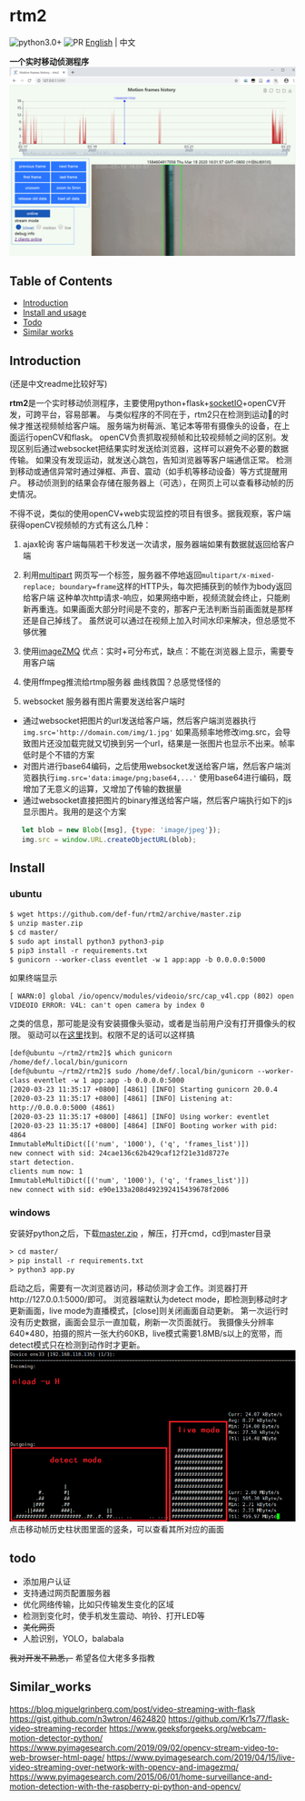# rtm2

![python3.0+](https://img.shields.io/badge/python-3.0+-blue)
![PR](https://img.shields.io/badge/PRs-welcome-brightgreen)
[English](README.md) | 中文

**一个实时移动侦测程序**
![screenshot](doc/chart_page.PNG)

## Table of Contents
- [Introduction](#Introduction)
- [Install and usage](#Install)
- [Todo](#Todo)
- [Similar works](#Similar_works)

## Introduction
(还是中文readme比较好写)

**rtm2**是一个实时移动侦测程序，主要使用python+flask+[socketIO](https://socket.io/)+openCV开发，可跨平台，容易部署。
与类似程序的不同在于，rtm2只在检测到运动🏃的时候才推送视频帧给客户端。
服务端为树莓派、笔记本等带有摄像头的设备，在上面运行openCV和flask。
openCV负责抓取视频帧和比较视频帧之间的区别。发现区别后通过websocket把结果实时发送给浏览器，这样可以避免不必要的数据传输。
如果没有发现运动，就发送心跳包，告知浏览器等客户端通信正常。
检测到移动或通信异常时通过弹框、声音、震动（如手机等移动设备）等方式提醒用户。
移动侦测到的结果会存储在服务器上（可选），在网页上可以查看移动帧的历史情况。

不得不说，类似的使用openCV+web实现监控的项目有很多。据我观察，客户端获得openCV视频帧的方式有这么几种：
 1. ajax轮询
客户端每隔若干秒发送一次请求，服务器端如果有数据就返回给客户端

 2. 利用[multipart](https://www.w3.org/Protocols/rfc1341/7_2_Multipart.html)
网页写一个<img>标签，服务器不停地返回`multipart/x-mixed-replace; boundary=frame`这样的HTTP头，每次把捕获到的帧作为body返回给客户端
这种单次http请求-响应，如果网络中断，视频流就会终止，只能刷新再重连。如果画面大部分时间是不变的，那客户无法判断当前画面就是那样还是自己掉线了。
虽然说可以通过在视频上加入时间水印来解决，但总感觉不够优雅

 3. 使用[imageZMQ](https://github.com/jeffbass/imagezmq)
优点：实时+可分布式，缺点：不能在浏览器上显示，需要专用客户端

 4. 使用ffmpeg推流给rtmp服务器
  曲线救国？总感觉怪怪的
  
 5. websocket
服务器有图片需要发送给客户端时
 + 通过websocket把图片的url发送给客户端，然后客户端浏览器执行`img.src='http://domain.com/img/1.jpg'`
   如果高频率地修改img.src，会导致图片还没加载完就又切换到另一个url，结果是一张图片也显示不出来。帧率低时是个不错的方案
 + 对图片进行base64编码，之后使用websocket发送给客户端，然后客户端浏览器执行`img.src='data:image/png;base64,...'`
   使用base64进行编码，既增加了无意义的运算，又增加了传输的数据量
 + 通过websocket直接把图片的binary推送给客户端，然后客户端执行如下的js显示图片。我用的是这个方案
 ```js
    let blob = new Blob([msg], {type: 'image/jpeg'});
    img.src = window.URL.createObjectURL(blob);
 ```

## Install
### ubuntu
```shell script
$ wget https://github.com/def-fun/rtm2/archive/master.zip
$ unzip master.zip
$ cd master/
$ sudo apt install python3 python3-pip
$ pip3 install -r requirements.txt
$ gunicorn --worker-class eventlet -w 1 app:app -b 0.0.0.0:5000
```
如果终端显示
```
[ WARN:0] global /io/opencv/modules/videoio/src/cap_v4l.cpp (802) open VIDEOIO ERROR: V4L: can't open camera by index 0
```
之类的信息，那可能是没有安装摄像头驱动，或者是当前用户没有打开摄像头的权限。
驱动可以在[这里](http://www.ideasonboard.org/uvc/)找到。权限不足的话可以这样搞
```shell script
[def@ubuntu ~/rtm2/rtm2]$ which gunicorn 
/home/def/.local/bin/gunicorn
[def@ubuntu ~/rtm2/rtm2]$ sudo /home/def/.local/bin/gunicorn --worker-class eventlet -w 1 app:app -b 0.0.0.0:5000
[2020-03-23 11:35:17 +0800] [4861] [INFO] Starting gunicorn 20.0.4
[2020-03-23 11:35:17 +0800] [4861] [INFO] Listening at: http://0.0.0.0:5000 (4861)
[2020-03-23 11:35:17 +0800] [4861] [INFO] Using worker: eventlet
[2020-03-23 11:35:17 +0800] [4864] [INFO] Booting worker with pid: 4864
ImmutableMultiDict([('num', '1000'), ('q', 'frames_list')])
new connect with sid: 24cae136c62b429caf12f21e31d8727e
start detection.
clients num now: 1
ImmutableMultiDict([('num', '1000'), ('q', 'frames_list')])
new connect with sid: e90e133a208d492392415439678f2006
```

### windows
安装好python之后，下载[master.zip](https://github.com/def-fun/rtm2/archive/master.zip) ，解压，打开cmd，cd到master目录
```
> cd master/
> pip install -r requirements.txt
> python3 app.py
```

启动之后，需要有一次浏览器访问，移动侦测才会工作。浏览器打开http://127.0.0.1:5000/即可。
浏览器端默认为detect mode，即检测到移动时才更新画面，live mode为直播模式，[close]则关闭画面自动更新。
第一次运行时没有历史数据，画面会显示一直加载，刷新一次页面就行。
我摄像头分辨率640*480，拍摄的照片一张大约60KB，live模式需要1.8MB/s以上的宽带，而detect模式只在检测到动作时才更新。
![detect_mode_vs_live_mode](doc/detect_mode_vs_live_mode.PNG)
点击移动帧历史柱状图里面的竖条，可以查看其所对应的画面

## todo
+ 添加用户认证
+ 支持通过网页配置服务器
+ 优化网络传输，比如只传输发生变化的区域
+ 检测到变化时，使手机发生震动、响铃、打开LED等
+ ~~美化网页~~
+ 人脸识别，YOLO，balabala

~~我对开发不熟悉，~~ 希望各位大佬多多指教


## Similar_works
https://blog.miguelgrinberg.com/post/video-streaming-with-flask
https://gist.github.com/n3wtron/4624820 
https://github.com/Kr1s77/flask-video-streaming-recorder 
https://www.geeksforgeeks.org/webcam-motion-detector-python/ 
https://www.pyimagesearch.com/2019/09/02/opencv-stream-video-to-web-browser-html-page/ 
https://www.pyimagesearch.com/2019/04/15/live-video-streaming-over-network-with-opencv-and-imagezmq/
https://www.pyimagesearch.com/2015/06/01/home-surveillance-and-motion-detection-with-the-raspberry-pi-python-and-opencv/ 

